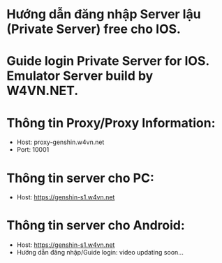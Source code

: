 # Hướng dẫn đăng nhập Server lậu (Private Server) free cho IOS.
# Guide login Private Server for IOS. Emulator Server build by W4VN.NET.
# Thông tin Proxy/Proxy Information:
- Host: proxy-genshin.w4vn.net
- Port: 10001

# Thông tin server cho PC:
- Host: https://genshin-s1.w4vn.net

# Thông tin server cho Android:
- Host: https://genshin-s1.w4vn.net
- Hướng dẫn đăng nhập/Guide login: video updating soon...
